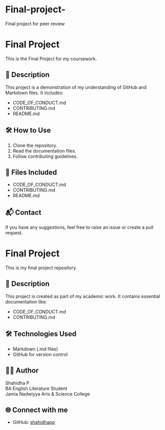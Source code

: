 # Final-project-
Final project for peer review
# Final Project

This is the Final Project for my coursework.

## 📌 Description

This project is a demonstration of my understanding of GitHub and Markdown files. It includes:
- CODE_OF_CONDUCT.md
- CONTRIBUTING.md
- README.md

## 🛠️ How to Use

1. Clone the repository.
2. Read the documentation files.
3. Follow contributing guidelines.

## 📄 Files Included

- CODE_OF_CONDUCT.md
- CONTRIBUTING.md
- README.md

## 📬 Contact

If you have any suggestions, feel free to raise an issue or create a pull request.
# Final Project

This is my final project repository.

## 📄 Description

This project is created as part of my academic work. It contains essential documentation like:

- CODE_OF_CONDUCT.md
- CONTRIBUTING.md

## 🛠️ Technologies Used

- Markdown (.md files)
- GitHub for version control

## 🙋‍♀️ Author

Shahidha P  
BA English Literature Student  
Jamia Nadwiyya Arts & Science College

## 🌐 Connect with me

- GitHub: [shahidhapp](https://github.com/shahidhapp)
